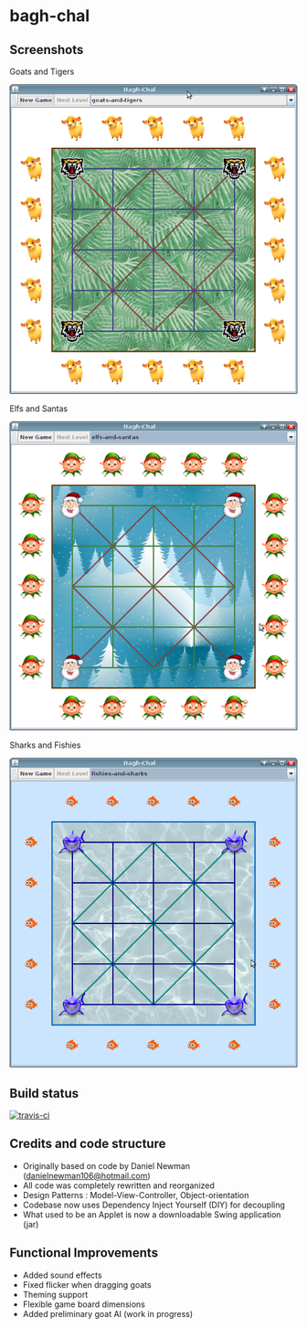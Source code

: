 # bagh-chal

Screenshots
-----------
Goats and Tigers

![screenshot](screenshots/goats-and-tigers.png)

Elfs and Santas

![screenshot](screenshots/elfs-and-santas.png)

Sharks and Fishies

![screenshot](screenshots/fishies-and-sharks.png)

Build status
------------

[![travis-ci](https://travis-ci.org/odoepner/bagh-chal.svg?branch=master)](https://travis-ci.org/odoepner/bagh-chal)

Credits and code structure
--------------------------

- Originally based on code by Daniel Newman (danielnewman106@hotmail.com)
- All code was completely rewritten and reorganized
- Design Patterns : Model-View-Controller, Object-orientation
- Codebase now uses Dependency Inject Yourself (DIY) for decoupling
- What used to be an Applet is now a downloadable Swing application (jar)

Functional Improvements
-----------------------
- Added sound effects 
- Fixed flicker when dragging goats
- Theming support
- Flexible game board dimensions
- Added preliminary goat AI (work in progress)
